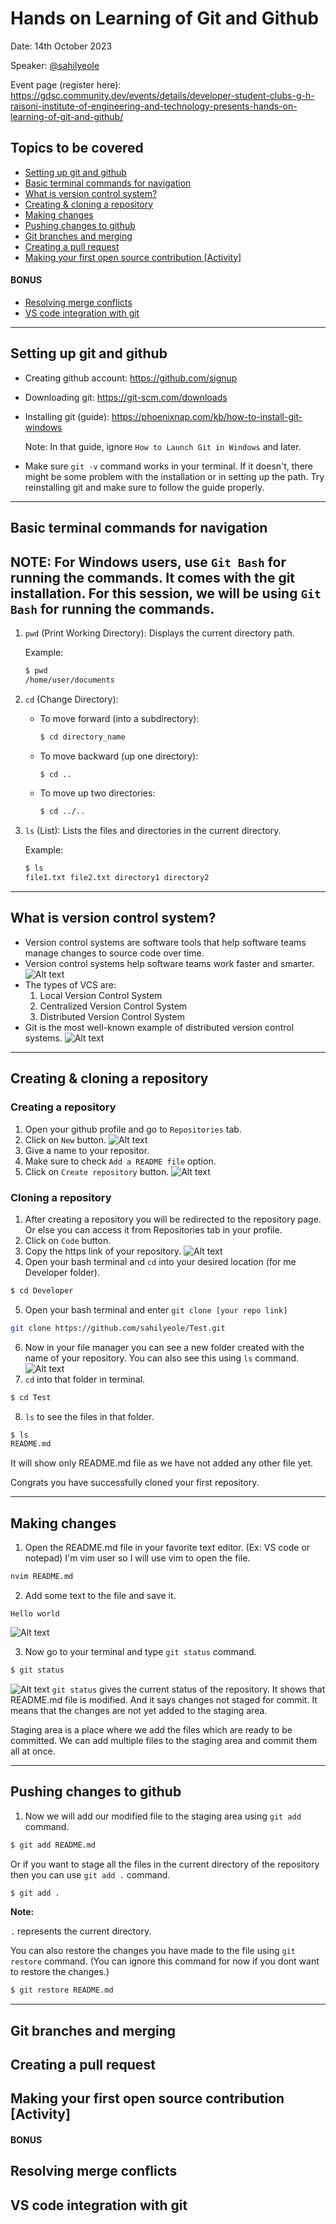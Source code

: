 # Hands on Learning of Git and Github
Date: 14th October 2023

Speaker: [@sahilyeole](https://github.com/sahilyeole)

Event page (register here): https://gdsc.community.dev/events/details/developer-student-clubs-g-h-raisoni-institute-of-engineering-and-technology-presents-hands-on-learning-of-git-and-github/
## Topics to be covered
- [Setting up git and github](https://github.com/gdsc-ghrietn/git-github#setting-up-git-and-github)
- [Basic terminal commands for navigation](https://github.com/gdsc-ghrietn/git-github#basic-terminal-commands-for-navigation)
- [What is version control system?](https://github.com/gdsc-ghrietn/git-github#what-is-version-control-system)
- [Creating & cloning a repository](https://github.com/gdsc-ghrietn/git-github#creating--cloning-a-repository)
- [Making changes](https://github.com/gdsc-ghrietn/git-github#making-changes)
- [Pushing changes to github ](https://github.com/gdsc-ghrietn/git-github#pushing-changes-to-github)
- [Git branches and merging](https://github.com/gdsc-ghrietn/git-github#git-branches-and-merging)
- [Creating a pull request](https://github.com/gdsc-ghrietn/git-github#creating-a-pull-request)
- [Making your first open source contribution [Activity]](https://github.com/gdsc-ghrietn/git-github#making-your-first-open-source-contribution-activity)

#### BONUS
- [Resolving merge conflicts](https://github.com/gdsc-ghrietn/git-github#resolving-merge-conflicts)
- [VS code integration with git](https://github.com/gdsc-ghrietn/git-github#vs-code-integration-with-git)

---
## Setting up git and github
- Creating github account: https://github.com/signup
- Downloading git: https://git-scm.com/downloads
- Installing git (guide): https://phoenixnap.com/kb/how-to-install-git-windows

  Note: In that guide, ignore `How to Launch Git in Windows` and later.
- Make sure `git -v` command works in your terminal. If it doesn't, there might be some problem with the installation or in setting up the path. Try reinstalling git and make sure to follow the guide properly.

---
## Basic terminal commands for navigation
**NOTE:** For Windows users, use `Git Bash` for running the commands. It comes with the git installation. For this session, we will be using `Git Bash` for running the commands.
- 
1. `pwd` (Print Working Directory): Displays the current directory path.

   Example:
   ```bash
   $ pwd
   /home/user/documents
    ```
2. `cd` (Change Directory):
    - To move forward (into a subdirectory):
      ```bash
      $ cd directory_name
      ```
    - To move backward (up one directory):
      ```bash
      $ cd ..
      ```
    - To move up two directories:
      ```bash
      $ cd ../..
      ```

3. `ls` (List): Lists the files and directories in the current directory.

    Example:
    ```bash
   $ ls
    file1.txt file2.txt directory1 directory2
    ```
---
## What is version control system?
- Version control systems are software tools that help software teams manage changes to source code over time.
- Version control systems help software teams work faster and smarter.
![Alt text](<assets/Screenshot 2023-10-10 at 5.41.57 PM.png>)
- The types of VCS are:
    1. Local Version Control System
    2. Centralized Version Control System
    3. Distributed Version Control System
- Git is the most well-known example of distributed version control systems.
![Alt text](assets/image.png)
---

## Creating & cloning a repository
### Creating a repository
1. Open your github profile and go to `Repositories` tab.
2. Click on `New` button.
![Alt text](<assets/Screenshot 2023-10-10 at 5.47.21 PM.png>)
3. Give a name to your repositor.
4. Make sure to check `Add a README file` option.
5. Click on `Create repository` button.
![Alt text](<assets/Screenshot 2023-10-10 at 5.51.09 PM.png>)

### Cloning a repository
1. After creating a repository you will be redirected to the repository page. Or else you can access it from Repositories tab in your profile.
2. Click on `Code` button.
3. Copy the https link of your repository.
![Alt text](<assets/Screenshot 2023-10-10 at 5.56.09 PM.png>)
4. Open your bash terminal and `cd` into your desired location (for me Developer folder).
```bash
$ cd Developer
```
5. Open your bash terminal and enter `git clone [your repo link]`
```bash
git clone https://github.com/sahilyeole/Test.git  
```
6. Now in your file manager you can see a new folder created with the name of your repository. You can also see this using `ls` command.
![Alt text](<assets/Screenshot 2023-10-11 at 2.09.24 PM.png>)
7. `cd` into that folder in terminal.
```bash
$ cd Test
```
8. `ls` to see the files in that folder.
```bash
$ ls
README.md
```
It will show only README.md file as we have not added any other file yet.

Congrats you have successfully cloned your first repository.

---

## Making changes
1. Open the README.md file in your favorite text editor. (Ex: VS code or notepad)
I'm vim user so I will use vim to open the file.

```bash
nvim README.md
```
2. Add some text to the file and save it.
```
Hello world
```
![Alt text](<assets/Screenshot 2023-10-11 at 2.55.45 PM.png>)

3. Now go to your terminal and type `git status` command.
```bash
$ git status
```
![Alt text](<assets/Screenshot 2023-10-11 at 2.59.31 PM.png>)
`git status` gives the current status of the repository. It shows that README.md file is modified. And it says changes not staged for commit. It means that the changes are not yet added to the staging area.

Staging area is a place where we add the files which are ready to be committed. We can add multiple files to the staging area and commit them all at once.

---
## Pushing changes to github
1. Now we will add our modified file to the staging area using `git add` command.
```bash
$ git add README.md
```
Or if you want to stage all the files in the current directory of the repository then you can use `git add .` command.
```bash
$ git add .
```
**Note:**

  `.` represents the current directory.

  You can also restore the changes you have made to the file using `git restore` command.
  (You can ignore this command for now if you dont want to restore the changes.)
  ```bash
  $ git restore README.md
  ```
  
---

## Git branches and merging
## Creating a pull request
## Making your first open source contribution [Activity]

#### BONUS
## Resolving merge conflicts
## VS code integration with git

